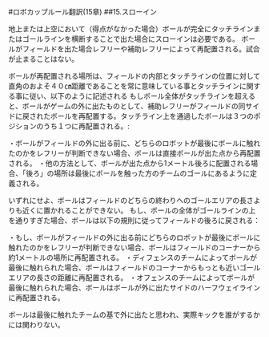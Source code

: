 #ロボカップルール翻訳(15章)
##15.スローイン

地上または上空において（得点がなかった場合）ボールが完全にタッチラインまたはゴールラインを横断することで出た場合にスローインは必要である。
ボールがフィールドを出た場合レフリーや補助レフリーによって再配置される。試合が止まることはない。

ボールが再配置される場所は、フィールドの内部とタッチラインの位置に対して直角のおよそ４０㎝距離であることを常に意味している事とタッチラインに関する事に従い、以下のように記述される
もしボール全体がタッチラインを超えると、ボールがゲームの外に出たものとして、補助レフリーがフィールドの同サイドに戻されたボールを再配置する。タッチライン上を通過したボールは３つのポジションのうち１つに再配置される。:

・ボールがフィールドの外に出る前に、どちらのロボットが最後にボールに触れたのかをレフリーが判断できない場合、ボールは直接ボールが出た点から再配置される。
・他の方法として、ボールが出た点から1メートル後ろに配置される場合、「後ろ」の場所は最後にボールを触った方のチームのゴールにあるように定義される。

いずれにせよ、ボールはフィールドのどちらの終わりへのゴールエリアの長さよりも近くに置かれることができない。
もし、ボールの全体がゴールラインの上を通りすぎた場合、ボールは以下の規則に従ってフィールドの後ろに戻される：

・もし、ボールがフィールドの外に出る前にどちらのロボットが最後にボールに触れたのかをレフリーが判断できない場合、ボールはフィールドのコーナーから約1メートルの場所に再配置される。
・ディフェンスのチームによってボールが最後に触れられた場合、ボールはフィールドのコーナーからもっとも近いゴールエリアの長さの距離に再配置される。
・オフェンスのチームによってボールが最後に触れられた場合、ボールはボールが外に出たサイドのハーフウェイラインに再配置される。

ボールは最後に触れたチームの基で外に出たと思われ、実際キックを誰がするかには関わりない。
